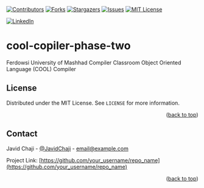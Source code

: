 <a name="readme-top"></a>


[![Contributors][contributors-shield]][contributors-url]
[![Forks][forks-shield]][forks-url]
[![Stargazers][stars-shield]][stars-url]
[![Issues][issues-shield]][issues-url]
[![MIT License][license-shield]][license-url]



[![LinkedIn][linkedin-shield]][javid-linkedin-url]

# cool-copiler-phase-two

Ferdowsi University of Mashhad Compiler Classroom Object Oriented Language (COOL) Compiler


<!-- LICENSE -->
## License

Distributed under the MIT License. See `LICENSE` for more information.

<p align="right">(<a href="#readme-top">back to top</a>)</p>


<!-- CONTACT -->
## Contact

Javid Chaji - [@JavidChaji](https://twitter.com/JavidChaji) - email@example.com

Project Link: [https://github.com/your_username/repo_name](https://github.com/your_username/repo_name)

<p align="right">(<a href="#readme-top">back to top</a>)</p>




<!-- MARKDOWN LINKS & IMAGES -->
<!-- https://www.markdownguide.org/basic-syntax/#reference-style-links -->
<!-- https://ileriayo.github.io/markdown-badges/ -->

<!-- Contributors -->
[contributors-shield]: https://img.shields.io/github/contributors/javidchaji/FUM-Compiler-COOL-Compiler.svg?style=for-the-badge

[contributors-url]: https://github.com/javidchaji/FUM-Compiler-COOL-Compiler/graphs/contributors

<!-- Forks -->
[forks-shield]: https://img.shields.io/github/forks/javidchaji/FUM-Compiler-COOL-Compiler.svg?style=for-the-badge

[forks-url]: https://github.com/javidchaji/FUM-Compiler-COOL-Compiler/network/members


<!-- Stars -->
[stars-shield]: https://img.shields.io/github/stars/javidchaji/FUM-Compiler-COOL-Compiler.svg?style=for-the-badge

[stars-url]: https://github.com/javidchaji/FUM-Compiler-COOL-Compiler/stargazers


<!-- Issues -->
[issues-shield]: https://img.shields.io/github/issues/javidchaji/FUM-Compiler-COOL-Compiler.svg?style=for-the-badge

[issues-url]: https://github.com/javidchaji/FUM-Compiler-COOL-Compiler/issues


<!-- License -->
[license-shield]: https://img.shields.io/github/license/javidchaji/FUM-Compiler-COOL-Compiler.svg?style=for-the-badge

[license-url]: https://github.com/javidchaji/FUM-Compiler-COOL-Compiler/blob/master/LICENSE


<!-- Linkedin -->
[linkedin-shield]: https://img.shields.io/badge/linkedin-%230077B5.svg?style=for-the-badge&logo=linkedin&logoColor=white

[javid-linkedin-url]: https://linkedin.com/in/javidchaji
